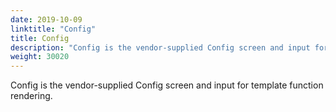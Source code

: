 ```yaml
---
date: 2019-10-09
linktitle: "Config"
title: Config
description: "Config is the vendor-supplied Config screen and input for template function rendering."
weight: 30020
---
```


Config is the vendor-supplied Config screen and input for template function rendering.
